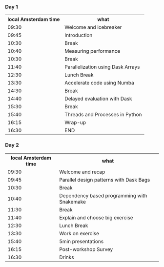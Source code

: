<div class="row">
  <div class="col-md-6">
    <h3>Day 1</h3>
    <table class="table table-striped">
      <tr> <th>local Amsterdam time</th> <th>what</th></tr>
      <tr> <td>09:30</td>  <td>Welcome and icebreaker</td> </tr>
      <tr> <td>09:45</td>  <td>Introduction</td></tr>
      <tr> <td>10:30</td>  <td>Break</td></tr>
      <tr> <td>10:40</td>  <td>Measuring performance</td> </tr>
      <tr> <td>10:30</td>  <td>Break</td></tr>
      <tr> <td>11:40</td>  <td>Parallelization using Dask Arrays</td> </tr>
      <tr> <td>12:30</td>  <td>Lunch Break</td></tr>
      <tr> <td>13:30</td>  <td>Accelerate code using Numba</td> </tr>
      <tr> <td>14:30</td>  <td>Break</td></tr>
      <tr> <td>14:40</td>  <td>Delayed evaluation with Dask</td> </tr>
      <tr> <td>15:30</td>  <td>Break</td></tr>
      <tr> <td>15:40</td>  <td>Threads and Processes in Python</td> </tr>
      <tr> <td>16:15</td>  <td>Wrap-up</td> </tr>
      <tr> <td>16:30</td>  <td>END</td> </tr>
    </table>
  </div>
  <div class="col-md-6">
    <h3>Day 2</h3>
    <table class="table table-striped">
      <tr> <th>local Amsterdam time</th> <th>what</th></tr>
      <tr> <td>09:30</td>  <td>Welcome and recap</td> </tr>
      <tr> <td>09:45</td>  <td>Parallel design patterns with Dask Bags</td></tr>
      <tr> <td>10:30</td>  <td>Break</td></tr>
      <tr> <td>10:40</td>  <td>Dependency based programming with Snakemake</td> </tr>
      <tr> <td>11:30</td>  <td>Break</td></tr>
      <tr> <td>11:40</td>  <td>Explain and choose big exercise</td></tr>
      <tr> <td>12:30</td>  <td>Lunch Break</td></tr>
      <tr> <td>13:30</td>  <td>Work on exercise</td></tr>
      <tr> <td>15:40</td>  <td>5min presentations</td></tr>
      <tr> <td>16:15</td>  <td>Post-workshop Survey</td> </tr>
      <tr> <td>16:30</td>  <td>Drinks</td> </tr>
    </table>
  </div>
</div>
